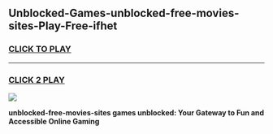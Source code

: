 
## Unblocked-Games-unblocked-free-movies-sites-Play-Free-ifhet
<h3>
<a href="https://premium76.site?title=unblocked-free-movies-sites&ref=18A1">CLICK TO PLAY</a></h3>
<hr>

<h3>
<a href="https://premium76.site?title=unblocked-free-movies-sites&ref=18A1">CLICK 2 PLAY</a>
  
</h3>

<a href="https://premium76.site?title=unblocked-free-movies-sites&ref=18A1"><img src="https://clearcache.store/games.png"></a>


**unblocked-free-movies-sites games unblocked: Your Gateway to Fun and Accessible Online Gaming**
